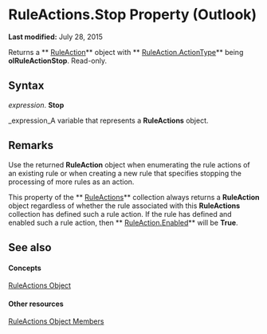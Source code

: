 
# RuleActions.Stop Property (Outlook)

 **Last modified:** July 28, 2015

Returns a  ** [RuleAction](6451788f-e5ed-239c-a34d-b564b52d8955.md)** object with ** [RuleAction.ActionType](5701cd66-2f45-ae24-12b8-fc5e27bf8742.md)** being **olRuleActionStop**. Read-only.

## Syntax

 _expression_. **Stop**

 _expression_A variable that represents a  **RuleActions** object.


## Remarks

Use the returned  **RuleAction** object when enumerating the rule actions of an existing rule or when creating a new rule that specifies stopping the processing of more rules as an action.

This property of the  ** [RuleActions](82ba76cd-86a4-3372-cb51-2df1d58c8b71.md)** collection always returns a **RuleAction** object regardless of whether the rule associated with this **RuleActions** collection has defined such a rule action. If the rule has defined and enabled such a rule action, then ** [RuleAction.Enabled](795374af-a8de-b771-97df-3d9e82949af0.md)** will be **True**.


## See also


#### Concepts


 [RuleActions Object](82ba76cd-86a4-3372-cb51-2df1d58c8b71.md)
#### Other resources


 [RuleActions Object Members](ea4c7acb-2ce2-ecf9-046f-2eb48d4935bb.md)
